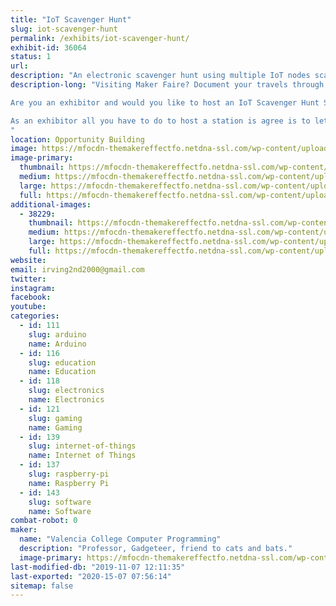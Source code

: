 ```yaml
---
title: "IoT Scavenger Hunt"
slug: iot-scavenger-hunt
permalink: /exhibits/iot-scavenger-hunt/
exhibit-id: 36064
status: 1
url: 
description: "An electronic scavenger hunt using multiple IoT nodes scattered throughout Maker Faire. "
description-long: "Visiting Maker Faire? Document your travels through Maker Faire by entering your secret code on the IoT node at each participating exhibit.  Track your progress and compete to visit more exhibits than your friends in a set period of time.  Win swag and get a certificate mapping your participation.

Are you an exhibitor and would you like to host an IoT Scavenger Hunt Station?

As an exhibitor all you have to do to host a station is agree is to let us put the station somewhere in your booth accessible to the public, and let us plug it into your power strip.   We're hoping that the Scavenger Hunt will encourage folks to roam more widely around Maker Faire, and bring them into contact with more exhibitors.
"
location: Opportunity Building
image: https://mfocdn-themakereffectfo.netdna-ssl.com/wp-content/uploads/2019/09/new_box-1.jpg
image-primary:
  thumbnail: https://mfocdn-themakereffectfo.netdna-ssl.com/wp-content/uploads/2019/09/new_box-1-150x150.jpg
  medium: https://mfocdn-themakereffectfo.netdna-ssl.com/wp-content/uploads/2019/09/new_box-1-225x300.jpg
  large: https://mfocdn-themakereffectfo.netdna-ssl.com/wp-content/uploads/2019/09/new_box-1.jpg
  full: https://mfocdn-themakereffectfo.netdna-ssl.com/wp-content/uploads/2019/09/new_box-1.jpg
additional-images:
  - 38229:
    thumbnail: https://mfocdn-themakereffectfo.netdna-ssl.com/wp-content/uploads/2019/09/makerfaire_iot_station-150x150.jpg
    medium: https://mfocdn-themakereffectfo.netdna-ssl.com/wp-content/uploads/2019/09/makerfaire_iot_station-150x150.jpg
    large: https://mfocdn-themakereffectfo.netdna-ssl.com/wp-content/uploads/2019/09/makerfaire_iot_station-150x150.jpg
    full: https://mfocdn-themakereffectfo.netdna-ssl.com/wp-content/uploads/2019/09/makerfaire_iot_station-150x150.jpg
website: 
email: irving2nd2000@gmail.com
twitter: 
instagram: 
facebook: 
youtube: 
categories:
  - id: 111
    slug: arduino
    name: Arduino
  - id: 116
    slug: education
    name: Education
  - id: 118
    slug: electronics
    name: Electronics
  - id: 121
    slug: gaming
    name: Gaming
  - id: 139
    slug: internet-of-things
    name: Internet of Things
  - id: 137
    slug: raspberry-pi
    name: Raspberry Pi
  - id: 143
    slug: software
    name: Software
combat-robot: 0
maker:
  name: "Valencia College Computer Programming"
  description: "Professor, Gadgeteer, friend to cats and bats."
  image-primary: https://mfocdn-themakereffectfo.netdna-ssl.com/wp-content/uploads/2015/06/trailer_park_computers_greenie_and_gaz-300x179.jpg
last-modified-db: "2019-11-07 12:11:35"
last-exported: "2020-15-07 07:56:14"
sitemap: false
---
```

